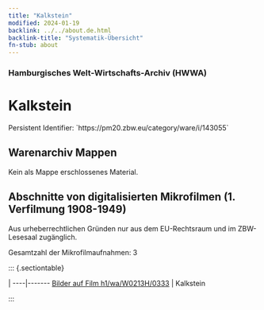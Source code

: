 ```yaml
---
title: "Kalkstein"
modified: 2024-01-19
backlink: ../../about.de.html
backlink-title: "Systematik-Übersicht"
fn-stub: about
---
```


### Hamburgisches Welt-Wirtschafts-Archiv (HWWA)

# Kalkstein

<div class="hint">Persistent Identifier: `https://pm20.zbw.eu/category/ware/i/143055`</div>







## Warenarchiv Mappen





Kein als Mappe erschlossenes Material.



<a id="filmsections" />

## Abschnitte von digitalisierten Mikrofilmen (1. Verfilmung 1908-1949)

<p>Aus urheberrechtlichen Gründen nur aus dem EU-Rechtsraum und im ZBW-Lesesaal zugänglich.</p>


<p>Gesamtzahl der Mikrofilmaufnahmen: 3</p>





::: {.sectiontable}

 | 
----|-------
<a class="btn" href="https://pm20.zbw.eu/film/h1/wa/W0213H/0333" rel="nofollow">Bilder auf Film h1/wa/W0213H/0333</a> | Kalkstein


:::
















